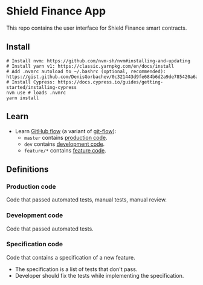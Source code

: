 # Shield Finance App

This repo contains the user interface for Shield Finance smart contracts.

## Install

```
# Install nvm: https://github.com/nvm-sh/nvm#installing-and-updating
# Install yarn v1: https://classic.yarnpkg.com/en/docs/install
# Add .nvmrc autoload to ~/.bashrc (optional, recommended): https://gist.github.com/DenisGorbachev/0c321443d9fe684b6d2a9de785420a6a
# Install Cypress: https://docs.cypress.io/guides/getting-started/installing-cypress
nvm use # loads .nvmrc
yarn install
```

## Learn

* Learn [GitHub flow](https://guides.github.com/introduction/flow/) (a variant of [git-flow](https://nvie.com/posts/a-successful-git-branching-model/)):
  * `master` contains [production code](#production-code).
  * `dev` contains [development code](#development-code).
  * `feature/*` contains [feature code](#feature-code).

## Definitions

### Production code

Code that passed automated tests, manual tests, manual review.

### Development code

Code that passed automated tests.

### Specification code

Code that contains a specification of a new feature.

* The specification is a list of tests that don't pass.
* Developer should fix the tests while implementing the specification.
